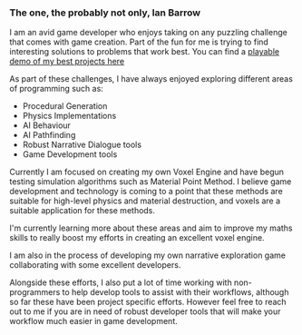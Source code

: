 ### The one, the probably not only, Ian Barrow

I am an avid game developer who enjoys taking on any puzzling challenge that comes with game creation.
Part of the fun for me is trying to find interesting solutions to problems that work best.
You can find a [playable demo of my best projects here](https://banananaman91.itch.io/graduate-portfolio)

As part of these challenges, I have always enjoyed exploring different areas of programming such as:
 - Procedural Generation
 - Physics Implementations
 - AI Behaviour
 - AI Pathfinding
 - Robust Narrative Dialogue tools
 - Game Development tools

Currently I am focused on creating my own Voxel Engine and have begun testing simulation algorithms such as Material Point Method.
I believe game development and technology is coming to a point that these methods are suitable for high-level physics and material destruction, and voxels are a suitable application for these methods.

I'm currently learning more about these areas and aim to improve my maths skills to really boost my efforts in creating an excellent voxel engine.

I am also in the process of developing my own narrative exploration game collaborating with some excellent developers.

Alongside these efforts, I also put a lot of time working with non-programmers to help develop tools to assist with their workflows, although so far these have been project specific efforts. However feel free to reach out to me if you are in need of robust developer tools that will make your workflow much easier in game development.
